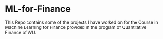 # ML-for-Finance

This Repo contains some of the projects I have worked on for the Course in Machine Learning for Finance provided in the program of Quantitative Finance of WU. 
